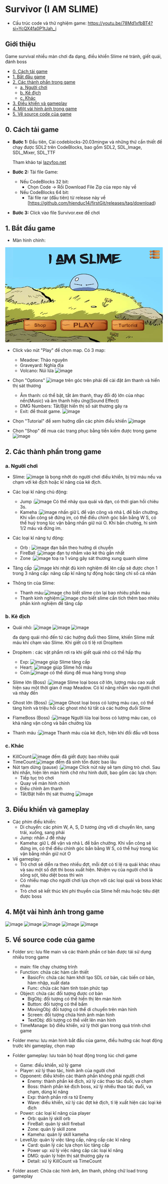 # Survivor (I AM SLIME)
- Cấu trúc code và thử nghiệm game: https://youtu.be/78Md1xfbBT4?si=YcQX4fa0P1tJah_j

## Giới thiệu 
Game survival nhiều màn chơi đa dạng, điều khiển Slime né tránh, giết quái, đánh boss

- [0. Cách tải game](#0-cách-tải-game)
- [1. Bắt đầu game](#1-bắt-đầu-game)
- [2. Các thành phần trong game](#2-các-thành-phần-trong-game)
  * [a. Người chơi](#a-người-chơi)
  * [b. Kẻ địch](#b-kẻ-địch)
  * [c. Khác](#c-khác)
- [3. Điều khiển và gameplay](#3-điều-khiển-và-gameplay)
- [4. Một vài hình ảnh trong game](#4-một-vài-hình-ảnh-trong-game)
- [5. Về source code của game](#5-về-source-code-của-game)

## 0. Cách tải game
  - **Bước 1:** Đầu tiên, Cài codeblocks-20.03mingw và những thứ cần thiết để chạy được SDL2 trên CodeBlocks, bao gồm SDL2, SDL_Image, SDL_Mixer, SDL_TTF

    Tham khảo tại [lazyfoo.net](https://lazyfoo.net/tutorials/SDL/index.php)
    
  - **Bước 2:** Tải file Game:
      * Nếu CodeBlocks 32 bit:
         + Chọn Code -> Rồi Download File Zip của repo này về
      * Nếu CodeBlocks 64 bit:
         + Tải file rar (đầu tiên) từ release này về [https://github.com/hienduc14/firstGit/releases/tag/download)
     
  - **Bước 3:** Click vào file Survivor.exe để chơi

## 1. Bắt đầu game

- Màn hình chính:

![image](https://github.com/hienduc14/firstGit/blob/master/menu/Menu.png)

- Click vào nút "Play" để chọn map. Có 3 map:
  * Meadow: Thảo nguyên 
  * Graveyard: Nghĩa địa
  * Volcano: Núi lửa
![image](https://github.com/hienduc14/firstGit/assets/160812390/71f1d341-a6e7-4214-98d0-9e49f3ae113b)

- Chọn "Options" ![image](https://github.com/hienduc14/firstGit/assets/160812390/26171803-8402-435f-aa6f-004174166e37)
trên góc trên phải để cài đặt âm thanh và hiển thị sát thương
  * Âm thanh: có thể bật, tắt âm thanh, thay đổi độ lớn của nhạc nền(Music) và âm thanh hiệu ứng(Sound Effect)
  * DMG Numbers: Tắt/Bật hiển thị số sát thương gây ra
  * Exit: để thoát game.
![image](https://github.com/hienduc14/firstGit/assets/160812390/a7182a33-b4ad-46b5-890c-7a48dfe3f686)

- Chọn "Tutorial" để xem hướng dẫn các phím điều khiển
![image](https://github.com/hienduc14/firstGit/assets/160812390/8c0ab9a0-4855-450e-81d0-e21866d79368)

- Chọn "Shop" để mua các trang phục bằng tiền kiếm được trong game
![image](https://github.com/hienduc14/firstGit/assets/160812390/1dafef2c-1003-4149-bc81-d6ecd4416446)

## 2. Các thành phần trong game
### a. Người chơi
- Slime: ![image](https://github.com/hienduc14/firstGit/assets/160812390/3bdf0741-ecee-43f0-ba33-fe2a118d4896)
 là bọng nhớt do người chơi điều khiển, bị trừ máu nếu va chạm với kẻ địch hoặc kĩ năng của kẻ địch.
- Các loại kĩ năng chủ động:
  *  Jump :![image](https://github.com/hienduc14/firstGit/assets/160812390/a30a4522-7560-4088-b606-2759a1afed66)
  Có thể nhảy qua quái và đạn, có thời gian hồi chiêu 3s.
  *  Kameha :![image](https://github.com/hienduc14/firstGit/assets/160812390/8deed4d0-e810-40de-a550-5db1092590bb)
 nhấn giữ L để vận công và nhả L để bắn chưởng. Khi vẫn công sẽ đứng im, có thể điều chỉnh góc bắn bằng W S, có thể huỷ trong lúc vận bằng nhấn giữ núi O. Khi bắn chưởng, hi sinh 1/2 máu và đứng im.
- Các loại kĩ năng tự động:
  *  Orb : ![image](https://github.com/hienduc14/firstGit/assets/160812390/e90b36e4-df07-4130-b66b-28f269a7315c)
đạn bắn theo hướng di chuyển
  *  FireBall :![image](https://github.com/hienduc14/firstGit/assets/160812390/c9f505a8-5482-4c5b-9b1b-a173c54f08dc)
 đạn tự nhắm vào kẻ thù gần nhất
  *  Zone :![image](https://github.com/hienduc14/firstGit/assets/160812390/50b942eb-6edc-42ee-b2ab-2ef8667b70c1)
 toạ ra 1 vùng gây sát thương xung quanh slime

- Tăng cấp :![image](https://github.com/hienduc14/firstGit/assets/160812390/5ff1cc88-1455-43c0-bdb5-417b26b171b0)
 khi nhặt đủ kinh nghiệm để lên cấp sẽ được chọn 1 trong 3 nâng cấp: nâng cấp kĩ năng tự động hoặc tăng chỉ số cá nhân

- Thông tin của Slime: 
  * Thanh máu:![image](https://github.com/hienduc14/firstGit/assets/160812390/01cfc0cf-a0b4-44bb-9c03-d5d59b9e451f)
 cho biết slime còn lại bao nhiêu phần máu
  * Thanh kinh nghiệm:![image](https://github.com/hienduc14/firstGit/assets/160812390/11fd01a2-570e-4dc9-8b9c-e1f65fd17ac6)
 cho biết slime cần tích thêm bao nhiêu phần kinh nghiệm để tăng cấp
### b. Kẻ địch
- Quái nhỏ:
![image](https://github.com/hienduc14/firstGit/assets/160812390/eac06f69-4b0c-408b-aa1a-4adb515573a3)
![image](https://github.com/hienduc14/firstGit/assets/160812390/e6c620ea-4fac-4c9c-ab01-c4c6affe0160)
![image](https://github.com/hienduc14/firstGit/assets/160812390/08e6a316-fce5-45a2-aea0-95e4d3b636fb)

  đa dạng quái nhỏ đến từ các hướng đuổi theo Slime, khiến Slime mất máu khi chạm vào Slime. Khi giết có tỉ lệ rơi DropItem
- Dropitem : các vật phẩm rơi ra khi giết quái nhỏ có thể hấp thụ
  * Exp: ![image](https://github.com/hienduc14/firstGit/assets/160812390/aa0fdf96-2298-41fe-8b36-dc263e435676)
giúp Slime tăng cấp
  * Heart: ![image](https://github.com/hienduc14/firstGit/assets/160812390/303bb3af-c050-4350-b8ec-2b3535d6ceb0)
giúp Slime hồi máu
  * Coin:![image](https://github.com/hienduc14/firstGit/assets/160812390/a0db8d5b-1bfa-4a97-8a5d-ac3134f271c1)
 có thể dùng để mua hàng trong shop
- Slime lớn (Boss) :![image](https://github.com/hienduc14/firstGit/assets/160812390/70eef403-b693-46e9-ace4-5a35a2c3308d)
 Slime loại boss cỡ lớn, lượng máu cao xuất hiện sau một thời gian ở map Meadow. Có kĩ năng nhắm vào người chơi và nhảy đến
- Ghost lớn (Boss) :![image](https://github.com/hienduc14/firstGit/assets/160812390/e8af1854-9f4f-4864-b174-8e165ec9b812)
 Ghost loại boss có lượng máu cao, có thể tàng hình và triệu hồi các ghost nhỏ từ tất cả các hướng đuổi Slime
- FlameBoss (Boss) :![image](https://github.com/hienduc14/firstGit/assets/160812390/d19a91da-81f1-43b3-b7bb-7db19a1747b3)
 Người lửa loại boss có lượng máu cao, có khả năng vận công và bắn chưởng lửa
- Thanh máu :![image](https://github.com/hienduc14/firstGit/assets/160812390/fa974336-b2ac-430d-b00c-138125c7b460)
 Thanh máu của kẻ địch, hiện khi đối đầu với boss
### c. Khác
- KillCount:![image](https://github.com/hienduc14/firstGit/assets/160812390/1550e451-82c3-4e46-943e-7896bd1242a3)
 đếm đã giết được bao nhiêu quái
- TimeCount:![image](https://github.com/hienduc14/firstGit/assets/160812390/5e552a86-93d1-431e-99e1-722487e2524c)
 đếm đã sinh tồn được bao lâu
- Nút tạm dừng (pause) :![image](https://github.com/hienduc14/firstGit/assets/160812390/86bb21f6-e83a-4d2a-8ba4-5d99ffafa592)
 Click nút này sẽ tạm dừng trò chơi. Sau khi nhấn, hiện lên màn hình chờ như hình dưới, bao gồm các lựa chọn:
  * Tiếp tục trò chơi
  * Quay về màn hình chính
  * Điều chỉnh âm thanh
  * Tắt/Bật hiển thị sát thương
  ![image](https://github.com/hienduc14/firstGit/assets/160812390/af88daef-40de-48d9-b2dc-ece0782a3f1a)


## 3. Điều khiển và gameplay

- Các phím điều khiển:
  * Di chuyển: các phím W, A, S, D tương ứng với di chuyển lên, sang trái, xuống, sang phải
  * Jump: nhấn J để nhảy
  * Kameha: giữ L để vận và nhả L để bắn chưởng. Khi vẫn công sẽ đứng im, có thể điều chỉnh góc bắn bằng W S, có thể huỷ trong lúc vận bằng nhấn giữ nút O
- Về gameplay:
  * Trò chơi sẽ diễn ra theo nhiều đợt, mỗi đợt có tỉ lệ ra quái khác nhau và sau một số đợt thì boss xuất hiện. Nhiệm vụ của người chơi là sống sót, tiêu diệt boss thì win
  * Có nhiều map cho người chơi lựa chọn với các loại quái và boss khác nhau
  * Trò chơi sẽ kết thúc khi phi thuyền của Slime hết máu hoặc tiêu diệt được boss
   
## 4. Một vài hình ảnh trong game
![image](https://github.com/hienduc14/firstGit/assets/160812390/05cc89d1-9b01-4389-b365-db03545e55a3)
![image](https://github.com/hienduc14/firstGit/assets/160812390/59867f99-3854-4b79-bb8a-bb9355d90ffc)
![image](https://github.com/hienduc14/firstGit/assets/160812390/d8643909-0bd6-43dc-ac3d-fb1d40fd76d3)
![image](https://github.com/hienduc14/firstGit/assets/160812390/8e76b400-7aa3-42b9-848b-6062923c5244)
![image](https://github.com/hienduc14/firstGit/assets/160812390/ac4dc339-87d9-48d7-82d8-7c293308fe73)

## 5. Về source code của game
- Folder src: lưu file main và các thành phần cơ bản được tái sử dụng nhiều trong game 
  * main: file chạy chương trình
  * Function: chứa các hàm cần thiết
    + BasicFn: chứa các hàm khởi tạo SDL cơ bản, các biến cơ bản, hàm nhập, xuất data
    + Func: chứa các hàm tính toán phức tạp
  * Object: chứa các đối tượng được cơ bản
    + BigObj: đối tượng có thể hiển thị lên màn hình
    + Button: đối tượng có thể bấm
    + MovingObj: đối tượng có thể di chuyển trên màn hình
    + Screen: đối tượng chứa hình ảnh màn hình
    + TextObj: đối tượng có thể viết lên màn hình
  * TimeManage: bộ điều khiển, xử lý thời gian trong quá trình chơi game
- Folder menu: lưu màn hình bắt đầu của game, điều hướng các hoạt động trước khi gameplay, chọn map

- Folder gameplay: lưu toàn bộ hoạt động trong lúc chơi game
  * Game: điều khiển, xử lý game
  * Player: xử lý thao tác, hình ảnh của người chơi
  * Opponent: điều khiển các thành phần không phải người chơi
    + Enemy: thành phần kẻ địch, xử lý các thao tác đuổi, va chạm 
    + Boss: thành phần kẻ địch boss, xử lý nhiều thao tác đuổi, va chạm, dùng kĩ năng
    + Exp: thành phần rơi ra từ Enemy
    + Wave: điều khiển, xử lý các đợt kẻ địch, tỉ lệ xuất hiện các loại kẻ địch
  * Power: các loại kĩ năng của player
    + Orb: quản lý skill orb
    + FireBall: quản lý skill fireball
    + Zone: quản lý skill zone
    + Kameha: quản lý skill kameha
  * LevelUp: quản lý việc tăng cấp, nâng cấp các kĩ năng
    + Card: quản lý các lựa chọn lúc tăng cấp
    + Power up: xử lý việc nâng câp các loại kĩ năng
    * DMG: quản lý hiện thị sát thương gây ra 
    * Detail: xử lý KillCount và TimeCount
- Folder asset: Chứa các hình ảnh, âm thanh, phông chữ load trong gameplay
